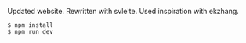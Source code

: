 Updated website. Rewritten with svlelte. Used inspiration with ekzhang.

```sh-session
$ npm install
$ npm run dev
```
